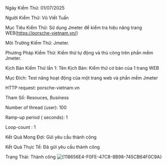 Ngày Kiểm Thử: 01/07/2025

Người Kiểm Thử: Vũ Viết Tuấn

Mục Tiêu Kiểm Thử: Sử dụng Jmeter để kiểm tra hiệu năng trang WEB(https://porsche-vietnam.vn/)

Môi Trường Kiểm Thử: Jmeter.

Phương Pháp Kiểm Thử: Kiểm thử tự động và thủ công trên phần mềm Jmeter.

Kịch Bản Kiểm Thử lần 1: Tên Kịch Bản: Kiểm thử cơ bản của 1 trang WEB

Mục Đích: Test năng hoạt động của một trang web và phần mềm Jmeter

HTTP request: porsche-vietnam.vn

Tham Số: Resouces, Business

Number of thread (user): 100

Ramp-up period ( seconds): 1

Loop-count : 1

Kết Quả Mong Đợi: Gửi yêu cầu thành công

Kết Quả Thực Tế: Đã gửi yêu cầu thành công

Trạng Thái: Thành công
![{118656E4-F0FE-47C8-8B98-745CB64F0C9A}](https://github.com/user-attachments/assets/7f580546-af8e-4cf6-a16e-8ae73fd7b82e)


